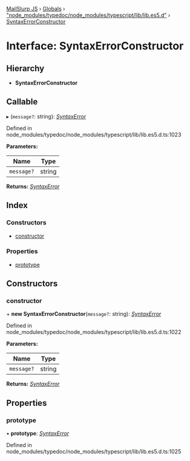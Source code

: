 [MailSlurp JS](../README.md) › [Globals](../globals.md) › ["node_modules/typedoc/node_modules/typescript/lib/lib.es5.d"](../modules/_node_modules_typedoc_node_modules_typescript_lib_lib_es5_d_.md) › [SyntaxErrorConstructor](_node_modules_typedoc_node_modules_typescript_lib_lib_es5_d_.syntaxerrorconstructor.md)

# Interface: SyntaxErrorConstructor

## Hierarchy

* **SyntaxErrorConstructor**

## Callable

▸ (`message?`: string): *[SyntaxError](_node_modules_typedoc_node_modules_typescript_lib_lib_es5_d_.syntaxerror.md)*

Defined in node_modules/typedoc/node_modules/typescript/lib/lib.es5.d.ts:1023

**Parameters:**

Name | Type |
------ | ------ |
`message?` | string |

**Returns:** *[SyntaxError](_node_modules_typedoc_node_modules_typescript_lib_lib_es5_d_.syntaxerror.md)*

## Index

### Constructors

* [constructor](_node_modules_typedoc_node_modules_typescript_lib_lib_es5_d_.syntaxerrorconstructor.md#constructor)

### Properties

* [prototype](_node_modules_typedoc_node_modules_typescript_lib_lib_es5_d_.syntaxerrorconstructor.md#prototype)

## Constructors

###  constructor

\+ **new SyntaxErrorConstructor**(`message?`: string): *[SyntaxError](_node_modules_typedoc_node_modules_typescript_lib_lib_es5_d_.syntaxerror.md)*

Defined in node_modules/typedoc/node_modules/typescript/lib/lib.es5.d.ts:1022

**Parameters:**

Name | Type |
------ | ------ |
`message?` | string |

**Returns:** *[SyntaxError](_node_modules_typedoc_node_modules_typescript_lib_lib_es5_d_.syntaxerror.md)*

## Properties

###  prototype

• **prototype**: *[SyntaxError](_node_modules_typedoc_node_modules_typescript_lib_lib_es5_d_.syntaxerror.md)*

Defined in node_modules/typedoc/node_modules/typescript/lib/lib.es5.d.ts:1025
